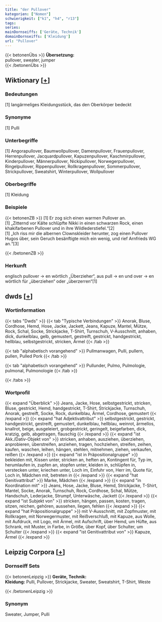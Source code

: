 ```yaml
---
title: "der Pullover"
kategorien: ["Nomen"]
schwierigkeit: ["k1", "h4", "r13"]
tags:
series:
mainDornseiffs: ['Geräte, Technik']
domainDornseiffs: ['Kleidung']
url: "Pullover"
---
```


{{< betonenÜbs >}}
**Übersetzung:**  
pullover, sweater, jumper  
{{< /betonenÜbs >}}

## Wiktionary [[+](https://de.wiktionary.org/wiki/Pullover)]

### Bedeutungen
[1] langärmeliges Kleidungsstück, das den Oberkörper bedeckt  

### Synonyme
[1] Pulli  

### Unterbegriffe
[1] Angorapullover, Baumwollpullover, Damenpullover, Frauenpullover, Herrenpullover, Jacquardpullover, Kapuzenpullover, Kaschmirpullover, Kinderpullover, Männerpullover, Nickipullover, Norwegerpullover, Ringelpullover, Rippenpullover, Rollkragenpullover, Sommerpullover, Strickpullover, Sweatshirt, Winterpullover, Wollpullover  

### Oberbegriffe
[1] Kleidung  

### Beispiele
{{< betonenZB >}}
[1] Er zog sich einen warmen Pullover an.  
[1] „Zitternd vor Kälte schlüpfte Nikki in einen schwarzen Rock, einen khakifarbenen Pullover und in ihre Wildlederstiefel.“[2]  
[1] „Ich riss mir die albernen Clownskleider herunter, zog einen Pullover Hugos über, sein Geruch besänftigte mich ein wenig, und rief Arnfrieds WG an.“[3]  

{{< /betonenZB >}}
### Herkunft
englisch pullover → en wörtlich „Überzieher“, aus pull → en und over → en wörtlich für „überziehen“ oder „überzerren“[1]  



## dwds [[+](https://www.dwds.de/wb/Pullover)]

### Wortinformation
{{< tabs "Dwds" >}}
{{< tab "Typische Verbindungen" >}}
Anorak, Bluse, Cordhose, Hemd, Hose, Jacke, Jackett, Jeans, Kapuze, Mantel, Mütze, Rock, Schal, Socke, Strickjacke, T-Shirt, Turnschuh, V-Ausschnitt, anhaben, dick, dunkelblau, gelb, gemustert, gestreift, gestrickt, handgestrickt, hellblau, selbstgestrickt, stricken, Ärmel
{{< /tab >}}

{{< tab "alphabetisch vorangehend" >}}
Pullmanwagen, Pulli, pullern, pullen, Pulled Pork
{{< /tab >}}

{{< tab "alphabetisch vorangehend" >}}
Pullunder, Pulmo, Pulmologie, pulmonal, Pulmonologie
{{< /tab >}}

{{< /tabs >}}

### Wortprofil
{{< expand "Überblick" >}} Jeans, Jacke, Hose, selbstgestrickt, stricken, Bluse, gestrickt, Hemd, handgestrickt, T-Shirt, Strickjacke, Turnschuh, Anorak, gestreift, Socke, Rock, dunkelblau, Ärmel, Cordhose, gemustert {{< /expand >}}
{{< expand "hat Adjektivattribut" >}} selbstgestrickt, gestrickt, handgestrickt, gestreift, gemustert, dunkelblau, hellblau, weinrot, ärmellos, knallrot, beige, ausgeleiert, grobgestrickt, geringelt, beigefarben, dick, kratzig, gelb, abgetragen, flauschig {{< /expand >}}
{{< expand "ist Akk./Dativ-Objekt von" >}} stricken, anhaben, ausziehen, überziehen, anprobieren, überstreifen, anziehen, tragen, hochziehen, streifen, zeihen, kaufen, waschen, leihen, hängen, stehlen, mitnehmen, ziehen, verkaufen, reißen {{< /expand >}}
{{< expand "ist in Präpositionalgruppe" >}} bekleiden mit, Kissen unter, stricken an, heften an, Kontingent für, Typ im, herumlaufen in, zupfen an, stopfen unter, kleiden in, schlüpfen in, verstecken unter, kriechen unter, Loch im, Einfuhr von, Herr im, Quote für, Loch in, Mädchen mit, betreten in {{< /expand >}}
{{< expand "hat Genitivattribut" >}} Marke, Mädchen {{< /expand >}}
{{< expand "in Koordination mit" >}} Jeans, Hose, Jacke, Bluse, Hemd, Strickjacke, T-Shirt, Mantel, Socke, Anorak, Turnschuh, Rock, Cordhose, Schal, Mütze, Handschuh, Lederjacke, Strumpf, Unterwäsche, Jackett {{< /expand >}}
{{< expand "ist Subjekt von" >}} stricken, hängen, passen, kosten, tragen, sitzen, reichen, gehören, aussehen, liegen, fehlen {{< /expand >}}
{{< expand "hat Präpositionalgruppe" >}} mit V-Ausschnitt, mit Zopfmuster, mit Rollkragen, mit Norwegermuster, mit Reißverschluß, mit Kapuze, aus Wolle, mit Aufdruck, mit Logo, mit Ärmel, mit Aufschrift, über Hemd, um Hüfte, aus Schrank, mit Muster, in Farbe, in Größe, über Kopf, über Schulter, um Schulter {{< /expand >}}
{{< expand "ist Genitivattribut von" >}} Kapuze, Ärmel {{< /expand >}}

## Leipzig Corpora [[+](https://corpora.uni-leipzig.de/en/res?word=Pullover&corpusId=deu_newscrawl-public_2018)]

### Dornseiff Sets
{{< betonenLeipzig >}}
**Geräte, Technik:**  
**Kleidung:** Pulli, Pullover, Strickjacke, Sweater, Sweatshirt, T-Shirt, Weste  

{{< /betonenLeipzig >}}

### Synonym
Sweater, Jumper, Pulli

